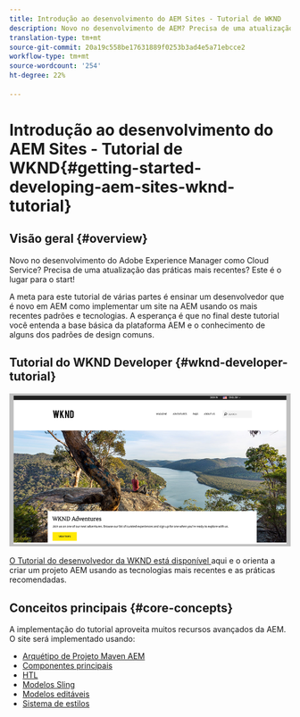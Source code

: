 ```yaml
---
title: Introdução ao desenvolvimento do AEM Sites - Tutorial de WKND
description: Novo no desenvolvimento de AEM? Precisa de uma atualização das práticas recomendadas? Este é o lugar para o start! A meta para este tutorial de várias partes é ensinar um desenvolvedor que é novo em AEM como implementar um site na AEM usando os mais recentes padrões e tecnologias.
translation-type: tm+mt
source-git-commit: 20a19c558be17631889f0253b3ad4e5a71ebcce2
workflow-type: tm+mt
source-wordcount: '254'
ht-degree: 22%

---
```



# Introdução ao desenvolvimento do AEM Sites - Tutorial de WKND{#getting-started-developing-aem-sites-wknd-tutorial}

## Visão geral {#overview}

Novo no desenvolvimento do Adobe Experience Manager como Cloud Service? Precisa de uma atualização das práticas mais recentes? Este é o lugar para o start!

A meta para este tutorial de várias partes é ensinar um desenvolvedor que é novo em AEM como implementar um site na AEM usando os mais recentes padrões e tecnologias. A esperança é que no final deste tutorial você entenda a base básica da plataforma AEM e o conhecimento de alguns dos padrões de design comuns.

## Tutorial do WKND Developer {#wknd-developer-tutorial}

![WKND](assets/wknd-tutorial-homepage.png)

[O Tutorial do desenvolvedor da WKND está disponível ](https://docs.adobe.com/content/help/en/experience-manager-learn/getting-started-wknd-tutorial-develop/overview.html) aqui e o orienta a criar um projeto AEM usando as tecnologias mais recentes e as práticas recomendadas.

## Conceitos principais {#core-concepts}

A implementação do tutorial aproveita muitos recursos avançados da AEM. O site será implementado usando:

* [Arquétipo de Projeto Maven AEM](https://docs.adobe.com/content/help/pt-BR/experience-manager-core-components/using/developing/archetype/overview.html)
* [Componentes principais](https://docs.adobe.com/content/help/pt-BR/experience-manager-core-components/using/introduction.html)
* [HTL](https://docs.adobe.com/content/help/en/experience-manager-htl/using/getting-started/getting-started.html)
* [Modelos Sling](https://sling.apache.org/documentation/bundles/models.html)
* [Modelos editáveis](https://docs.adobe.com/content/help/en/experience-manager-learn/sites/page-authoring/template-editor-feature-video-use.html)
* [Sistema de estilos](https://docs.adobe.com/content/help/en/experience-manager-learn/sites/page-authoring/style-system-feature-video-use.html)